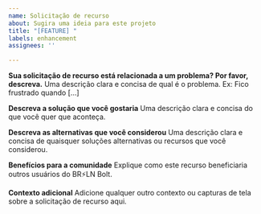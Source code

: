 ```yaml
---
name: Solicitação de recurso
about: Sugira uma ideia para este projeto
title: "[FEATURE] "
labels: enhancement
assignees: ''

---
```


**Sua solicitação de recurso está relacionada a um problema? Por favor, descreva.**
Uma descrição clara e concisa de qual é o problema. Ex: Fico frustrado quando [...]

**Descreva a solução que você gostaria**
Uma descrição clara e concisa do que você quer que aconteça.

**Descreva as alternativas que você considerou**
Uma descrição clara e concisa de quaisquer soluções alternativas ou recursos que você considerou.

**Benefícios para a comunidade**
Explique como este recurso beneficiaria outros usuários do BR⚡LN Bolt.

**Contexto adicional**
Adicione qualquer outro contexto ou capturas de tela sobre a solicitação de recurso aqui.
